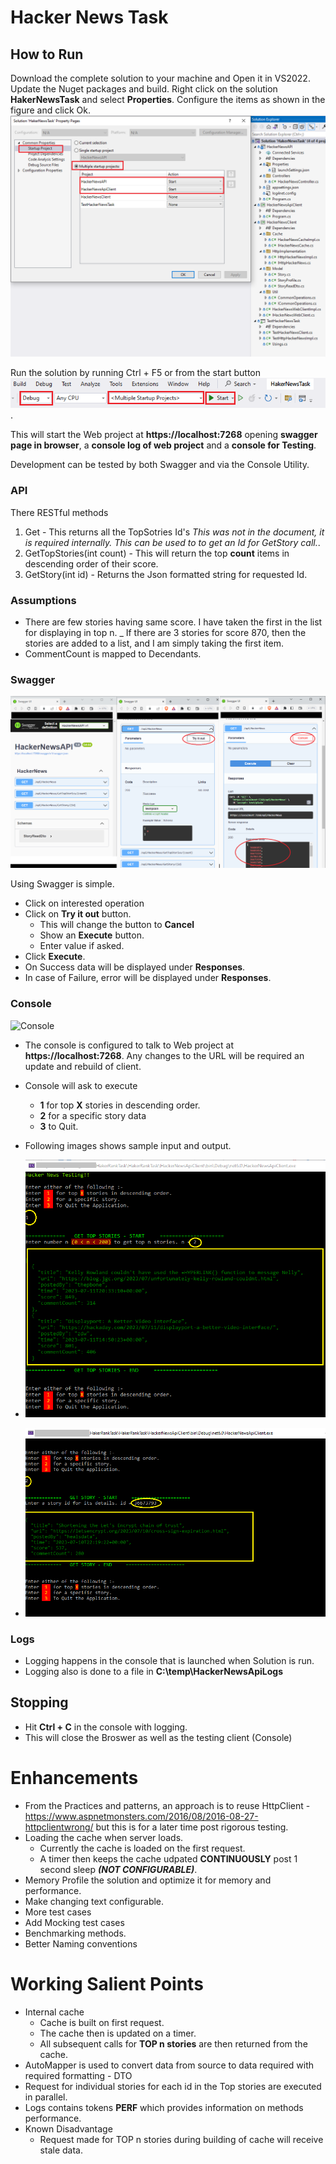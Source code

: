 # Hacker News Task

## How to Run

Download the complete solution to your machine and Open it in VS2022.
Update the Nuget packages and build.
Right click on the solution **HakerNewsTask** and select **Properties**.
Configure the items as shown in the figure and click Ok.
![Multiple startup project configuration](/Images/SolutionStartup.png)

Run the solution by running Ctrl + F5 or from the start button ![Run button](Images/ProjectRun.png).

This will start the Web project at **https://localhost:7268** opening **swagger page in browser**, a **console log of web project** and a **console for Testing**.

Development can be tested by both Swagger and via the Console Utility.

### API

There RESTful methods

1. Get - This returns all the TopSotries Id's _This was not in the document, it is required internally. This can be used to to get an Id for GetStory call._.
1. GetTopStories(int count) - This will return the top **count** items in descending order of their score.
1. GetStory(int id) - Returns the Json formatted string for requested Id.

### Assumptions

- There are few stories having same score. I have taken the first in the list for displaying in top n.
  \_ If there are 3 stories for score 870, then the stories are added to a list, and I am simply taking the first item.
- CommentCount is mapped to Decendants.

### Swagger

![Swagger UI](Images/Swagger.png)

Using Swagger is simple.

- Click on interested operation
- Click on **Try it out** button.
  - This will change the button to **Cancel**
  - Show an **Execute** button.
  - Enter value if asked.
- Click **Execute**.
- On Success data will be displayed under **Responses**.
- In case of Failure, error will be displayed under **Responses**.

### Console

![Console](Imaages/Console01.png)

- The console is configured to talk to Web project at **https://localhost:7268**. Any changes to the URL will be required an update and rebuild of client.
- Console will ask to execute
  - **1** for top **X** stories in descending order.
  - **2** for a specific story data
  - **3** to Quit.
- Following images shows sample input and output.

- ![For top 2 stories](Images/Console10.png)

- ![For specific story](Images/Console20.png)

### Logs

- Logging happens in the console that is launched when Solution is run.
- Logging also is done to a file in **C:\temp\HackerNewsApiLogs**

## Stopping
- Hit **Ctrl + C** in the console with logging.
- This will close the Broswer as well as the testing client (Console)

# Enhancements

- From the Practices and patterns, an approach is to reuse HttpClient - https://www.aspnetmonsters.com/2016/08/2016-08-27-httpclientwrong/ but this is for a later time post rigorous testing.
- Loading the cache when server loads.
  - Currently the cache is loaded on the first request.
  - A timer then keeps the cache udpated **CONTINUOUSLY** post 1 second sleep **_(NOT CONFIGURABLE)_**.
- Memory Profile the solution and optimize it for memory and performance.
- Make changing text configurable.
- More test cases
- Add Mocking test cases
- Benchmarking methods.
- Better Naming conventions

# Working Salient Points

- Internal cache
  - Cache is built on first request.
  - The cache then is updated on a timer.
  - All subsequent calls for **TOP n stories** are then returned from the cache.
- AutoMapper is used to convert data from source to data required with required formatting - DTO
- Request for individual stories for each id in the Top stories are executed in parallel.
- Logs contains tokens **PERF** which provides information on methods performance. 
- Known Disadvantage
  - Request made for TOP n stories during building of cache will receive stale data.
